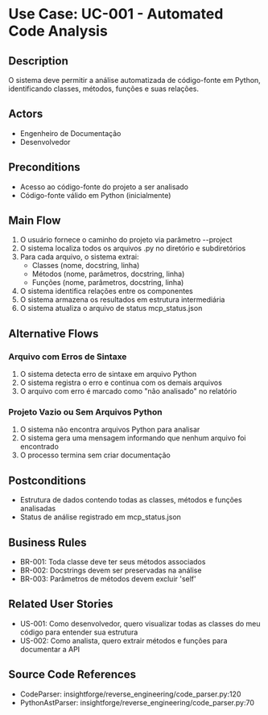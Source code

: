 # Use Case: UC-001 - Automated Code Analysis

## Description

O sistema deve permitir a análise automatizada de código-fonte em Python, identificando classes, métodos, funções e suas relações.

## Actors

- Engenheiro de Documentação
- Desenvolvedor

## Preconditions

- Acesso ao código-fonte do projeto a ser analisado
- Código-fonte válido em Python (inicialmente)

## Main Flow

1. O usuário fornece o caminho do projeto via parâmetro --project
2. O sistema localiza todos os arquivos .py no diretório e subdiretórios
3. Para cada arquivo, o sistema extrai:
   - Classes (nome, docstring, linha)
   - Métodos (nome, parâmetros, docstring, linha)
   - Funções (nome, parâmetros, docstring, linha)
4. O sistema identifica relações entre os componentes
5. O sistema armazena os resultados em estrutura intermediária
6. O sistema atualiza o arquivo de status mcp_status.json

## Alternative Flows

### Arquivo com Erros de Sintaxe

1. O sistema detecta erro de sintaxe em arquivo Python
2. O sistema registra o erro e continua com os demais arquivos
3. O arquivo com erro é marcado como "não analisado" no relatório

### Projeto Vazio ou Sem Arquivos Python

1. O sistema não encontra arquivos Python para analisar
2. O sistema gera uma mensagem informando que nenhum arquivo foi encontrado
3. O processo termina sem criar documentação

## Postconditions

- Estrutura de dados contendo todas as classes, métodos e funções analisadas
- Status de análise registrado em mcp_status.json

## Business Rules

- BR-001: Toda classe deve ter seus métodos associados
- BR-002: Docstrings devem ser preservadas na análise
- BR-003: Parâmetros de métodos devem excluir 'self'

## Related User Stories

- US-001: Como desenvolvedor, quero visualizar todas as classes do meu código para entender sua estrutura
- US-002: Como analista, quero extrair métodos e funções para documentar a API

## Source Code References

- CodeParser: insightforge/reverse_engineering/code_parser.py:120
- PythonAstParser: insightforge/reverse_engineering/code_parser.py:70